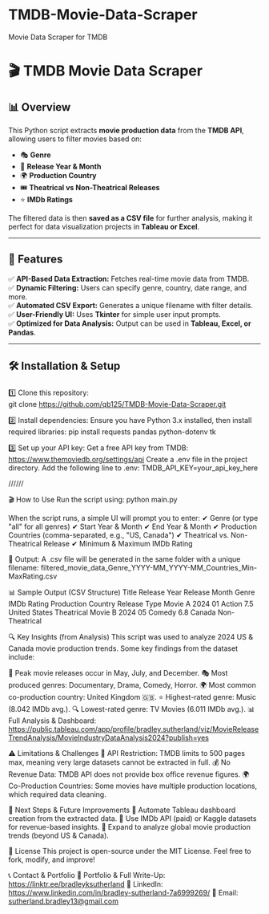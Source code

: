 # TMDB-Movie-Data-Scraper
Movie Data Scraper for TMDB


# 🎬 TMDB Movie Data Scraper  
## 📊 Overview  
This Python script extracts **movie production data** from the **TMDB API**, allowing users to filter movies based on:
- 🎭 **Genre**
- 📅 **Release Year & Month**
- 🌍 **Production Country**
- 🎟️ **Theatrical vs Non-Theatrical Releases**
- ⭐ **IMDb Ratings**  

The filtered data is then **saved as a CSV file** for further analysis, making it perfect for data visualization projects in **Tableau or Excel**.

---

## 🚀 Features  
✅ **API-Based Data Extraction:** Fetches real-time movie data from TMDB.  
✅ **Dynamic Filtering:** Users can specify genre, country, date range, and more.  
✅ **Automated CSV Export:** Generates a unique filename with filter details.  
✅ **User-Friendly UI:** Uses **Tkinter** for simple user input prompts.  
✅ **Optimized for Data Analysis:** Output can be used in **Tableau, Excel, or Pandas**.

---

## 🛠️ Installation & Setup  
###

1️⃣ Clone this repository:  
git clone https://github.com/qb125/TMDB-Movie-Data-Scraper.git



2️⃣ Install dependencies:
Ensure you have Python 3.x installed, then install required libraries:
pip install requests pandas python-dotenv tk


3️⃣ Set up your API key:
Get a free API key from TMDB: https://www.themoviedb.org/settings/api
Create a .env file in the project directory.
Add the following line to .env:
TMDB_API_KEY=your_api_key_here


//////


🎬 How to Use
Run the script using:
python main.py

When the script runs, a simple UI will prompt you to enter: ✔ Genre (or type "all" for all genres)
✔ Start Year & Month
✔ End Year & Month
✔ Production Countries (comma-separated, e.g., "US, Canada")
✔ Theatrical vs. Non-Theatrical Release
✔ Minimum & Maximum IMDb Rating

📁 Output:
A .csv file will be generated in the same folder with a unique filename:
filtered_movie_data_Genre_YYYY-MM_YYYY-MM_Countries_Min-MaxRating.csv


📊 Sample Output (CSV Structure)
Title	Release Year	Release Month	Genre	IMDb Rating	Production Country	Release Type
Movie A	2024	01	Action	7.5	United States	Theatrical
Movie B	2024	05	Comedy	6.8	Canada	Non-Theatrical


🔍 Key Insights (from Analysis)
This script was used to analyze 2024 US & Canada movie production trends. Some key findings from the dataset include:

📅 Peak movie releases occur in May, July, and December.
🎭 Most produced genres: Documentary, Drama, Comedy, Horror.
🌍 Most common co-production country: United Kingdom 🇬🇧.
⭐ Highest-rated genre: Music (8.042 IMDb avg.).
🔍 Lowest-rated genre: TV Movies (6.011 IMDb avg.).
📊 Full Analysis & Dashboard:
https://public.tableau.com/app/profile/bradley.sutherland/viz/MovieReleaseTrendAnalysis/MovieIndustryDataAnalysis2024?publish=yes

⚠️ Limitations & Challenges
🚧 API Restriction: TMDB limits to 500 pages max, meaning very large datasets cannot be extracted in full.
💰 No Revenue Data: TMDB API does not provide box office revenue figures.
🌍 Co-Production Countries: Some movies have multiple production locations, which required data cleaning.

🎯 Next Steps & Future Improvements
🔹 Automate Tableau dashboard creation from the extracted data.
🔹 Use IMDb API (paid) or Kaggle datasets for revenue-based insights.
🔹 Expand to analyze global movie production trends (beyond US & Canada).

📜 License
This project is open-source under the MIT License. Feel free to fork, modify, and improve!

📞 Contact & Portfolio
🔗 Portfolio & Full Write-Up: https://linktr.ee/bradleyksutherland
💼 LinkedIn: https://www.linkedin.com/in/bradley-sutherland-7a6999269/
📧 Email: sutherland.bradley13@gmail.com
